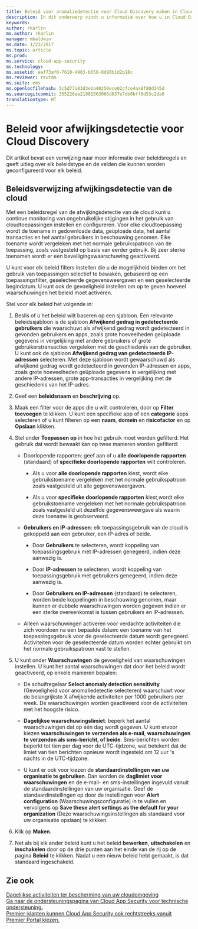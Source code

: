 ```yaml
---
title: Beleid voor anomaliedetectie voor Cloud Discovery maken in Cloud App Security | Microsoft Docs
description: In dit onderwerp vindt u informatie over hoe u in Cloud Discovery met beleidsregels voor anomaliedetectie kunt werken.
keywords: 
author: rkarlin
ms.author: rkarlin
manager: mbaldwin
ms.date: 1/23/2017
ms.topic: article
ms.prod: 
ms.service: cloud-app-security
ms.technology: 
ms.assetid: eaf73af0-7610-4903-b656-8d90b1d2b18c
ms.reviewer: reutam
ms.suite: ems
ms.openlocfilehash: 5c5d77a83d3eba40250ece02cfce4aa8f80d345d
ms.sourcegitcommit: 355226ee21981563066d637e7db0bff0d53c2da6
translationtype: HT
---
```

# <a name="cloud-discovery-anomaly-detection-policy"></a>Beleid voor afwijkingsdetectie voor Cloud Discovery
Dit artikel bevat een verwijzing naar meer informatie over beleidsregels en geeft uitleg over elk beleidstype en de velden die kunnen worden geconfigureerd voor elk beleid.  
  
## <a name="cloud-discovery-anomaly-detection-policy-reference"></a>Beleidsverwijzing afwijkingsdetectie van de cloud  
Met een beleidsregel van de afwijkingsdetectie van de cloud kunt u continue monitoring van ongebruikelijke stijgingen in het gebruik van cloudtoepassingen instellen en configureren. Voor elke cloudtoepassing wordt de toename in gedownloade data, geüploade data, het aantal transacties en het aantal gebruikers in beschouwing genomen. Elke toename wordt vergeleken met het normale gebruikspatroon van de toepassing, zoals vastgesteld op basis van eerder gebruik. Bij zeer sterke toenamen wordt er een beveiligingswaarschuwing geactiveerd.  
  
U kunt voor elk beleid filters instellen die u de mogelijkheid bieden om het gebruik van toepassingen selectief te bewaken, gebaseerd op een toepassingsfilter, geselecteerde gegevensweergaven en een geselecteerde begindatum. U kunt ook de gevoeligheid instellen om op te geven hoeveel waarschuwingen het beleid moet activeren.  

Stel voor elk beleid het volgende in:

1. Beslis of u het beleid wilt baseren op een sjabloon. Een relevante beleidssjabloon is de sjabloon **Afwijkend gedrag in gedetecteerde gebruikers** die waarschuwt als afwijkend gedrag wordt gedetecteerd in gevonden gebruikers en apps, zoals grote hoeveelheden geüploade gegevens in vergelijking met andere gebruikers of grote gebruikerstransacties vergeleken met de geschiedenis van de gebruiker. U kunt ook de sjabloon **Afwijkend gedrag van gedetecteerde IP-adressen** selecteren. Met deze sjabloon wordt gewaarschuwd als afwijkend gedrag wordt gedetecteerd in gevonden IP-adressen en apps, zoals grote hoeveelheden geüploade gegevens in vergelijking met andere IP-adressen, grote app-transacties in vergelijking met de geschiedenis van het IP-adres. 
 
2. Geef een **beleidsnaam** en **beschrijving** op.  

3. Maak een filter voor de apps die u wilt controleren, door op **Filter toevoegen** te klikken. U kunt een specifieke app of een **categorie** apps selecteren of u kunt filteren op een **naam**, **domein** en **risicofactor** en op **Opslaan** klikken.

4. Stel onder **Toepassen op** in hoe het gebruik moet worden gefilterd. Het gebruik dat wordt bewaakt kan op twee manieren worden gefilterd:  
  
    -   Doorlopende rapporten: geef aan of u **alle doorlopende rapporten** (standaard) of **specifieke doorlopende rapporten** wilt controleren.  
  
        -   Als u voor **alle doorlopende rapporten** kiest, wordt elke gebruikstoename vergeleken met het normale gebruikspatroon zoals vastgesteld uit alle gegevensweergaven.  
  
        -   Als u voor **specifieke doorlopende rapporten** kiest,wordt elke gebruikstoename vergeleken met het normale gebruikspatroon zoals vastgesteld uit dezelfde gegevensweergave als waarin deze toename is geobserveerd.  
  
    -   **Gebruikers en IP-adressen**: elk toepassingsgebruik van de cloud is gekoppeld aan een gebruiker, een IP-adres of beide.  
  
        -   Door **Gebruikers** te selecteren, wordt koppeling van toepassingsgebruik met IP-adressen genegeerd, indien deze aanwezig is.  
  
        -   Door **IP-adressen** te selecteren, wordt koppeling van toepassingsgebruik met gebruikers genegeerd, indien deze aanwezig is.  
  
        -   Door **Gebruikers en IP-adressen** (standaard) te selecteren, worden beide koppelingen in beschouwing genomen, maar kunnen er dubbele waarschuwingen worden gegeven indien er een sterke overeenkomst is tussen gebruikers en IP-adressen.
    -   Alleen waarschuwingen activeren voor verdachte activiteiten die zich voordoen na een bepaalde datum: een toename van het toepassingsgebruik voor de geselecteerde datum wordt genegeerd. Activiteiten voor de geselecteerde datum worden echter gebruikt om het normale gebruikspatroon vast te stellen.  
  
5. U kunt onder **Waarschuwingen** de gevoeligheid van waarschuwingen instellen. U kunt het aantal waarschuwingen dat door het beleid wordt geactiveerd, op enkele manieren bepalen:  
  
    -   De schuifregelaar **Select anomaly detection sensitivity** (Gevoeligheid voor anomaliedetectie selecteren) waarschuwt voor de belangrijkste X afwijkende activiteiten per 1000 gebruikers per week. De waarschuwingen worden geactiveerd voor de activiteiten met het hoogste risico.  
  
    -   **Dagelijkse waarschuwingslimiet**: beperk het aantal waarschuwingen dat op één dag wordt gegeven. U kunt ervoor kiezen **waarschuwingen te verzenden als e-mail**, **waarschuwingen te verzenden als sms-bericht, of beide**. Sms-berichten worden beperkt tot tien per dag voor de UTC-tijdzone, wat betekent dat de limiet van tien berichten opnieuw wordt ingesteld om 12 uur 's nachts in de UTC-tijdzone.

    - U kunt er ook voor kiezen de **standaardinstellingen van uw organisatie te gebruiken**. Dan worden de **daglimiet voor waarschuwingen** en de e-mail- en sms-instellingen ingevuld vanuit de standaardinstellingen van uw organisatie. Geef de standaardinstellingen op door de instellingen voor **Alert configuration** (Waarschuwingsconfiguratie) in te vullen en vervolgens op **Save these alert settings as the default for your organization** (Deze waarschuwingsinstellingen als standaard voor uw organisatie opslaan) te klikken.

6. Klik op **Maken**.

7. Net als bij elk ander beleid kunt u het beleid **bewerken**, **uitschakelen** en **inschakelen** door op de drie punten aan het einde van de rij op de pagina **Beleid** te klikken. Nadat u een nieuw beleid hebt gemaakt, is dat standaard ingeschakeld.

## <a name="see-also"></a>Zie ook  
[Dagelijkse activiteiten ter bescherming van uw cloudomgeving](daily-activities-to-protect-your-cloud-environment.md)   
[Ga naar de ondersteuningspagina van Cloud App Security voor technische ondersteuning.](http://support.microsoft.com/oas/default.aspx?prid=16031)   
[Premier-klanten kunnen Cloud App Security ook rechtstreeks vanuit Premier Portal kiezen.](https://premier.microsoft.com/)  
  
  